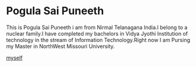 # Pogula Sai Puneeth
This is Pogula Sai Puneeth i am from Nirmal Telanagana India.I belong to a nuclear family.I have completed my bachelors in Vidya Jyothi Institution of technology in the stream of Information Technology.Right now I am Pursing my Master in NorthWest Missouri University.

[myself](myself.jpeg)
